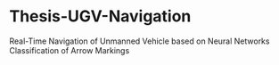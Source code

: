 # Thesis-UGV-Navigation
Real-Time Navigation of Unmanned Vehicle based on Neural Networks Classification of Arrow Markings

